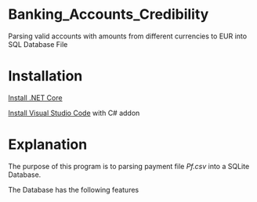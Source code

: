 # Banking_Accounts_Credibility
Parsing valid accounts with amounts from different currencies to EUR  into SQL Database File
# Installation
[Install .NET Core](https://docs.microsoft.com/en-us/dotnet/core/install/linux-package-manager-ubuntu-1904)

[Install Visual Studio Code](https://code.visualstudio.com/) with C# addon
# Explanation
The purpose of this program is to parsing payment file _Pf.csv_ into a SQLite Database.

The Database has the following features 
